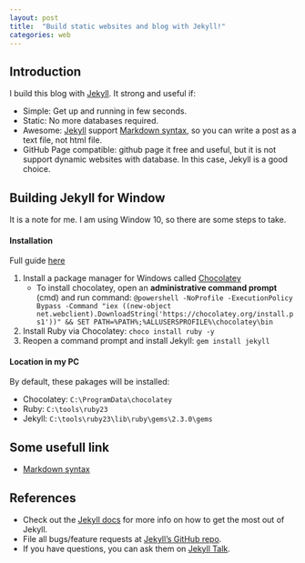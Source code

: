 ```yaml
---
layout: post
title:  "Build static websites and blog with Jekyll!"
categories: web
---
```


## Introduction

I build this blog with [Jekyll][jekyll]. It strong and useful if:

* Simple: Get up and running in few seconds.
* Static: No more databases required.
* Awesome: [Jekyll][jekyll] support [Markdown syntax][Markdown], so you can write a post as a text file, not html file.
* GitHub Page compatible: github page it free and useful, but it is not support dynamic websites with database. In this case, Jekyll is a good choice.

## Building Jekyll for Window
It is a note for me. I am using Window 10, so there are some steps to take.

#### Installation

Full guide [here](https://jekyllrb.com/docs/windows/#installation)

1. Install a package manager for Windows called [Chocolatey](https://chocolatey.org/install)
	* To install chocolatey, open an **administrative command prompt** (cmd) and run command:
``@powershell -NoProfile -ExecutionPolicy Bypass -Command "iex ((new-object net.webclient).DownloadString('https://chocolatey.org/install.ps1'))" && SET PATH=%PATH%;%ALLUSERSPROFILE%\chocolatey\bin``
2. Install Ruby via Chocolatey: `choco install ruby -y`
3. Reopen a command prompt and install Jekyll: `gem install jekyll`

#### Location in my PC

By default, these pakages will be installed:

* Chocolatey: `C:\ProgramData\chocolatey`
* Ruby: `C:\tools\ruby23`
* Jekyll: `C:\tools\ruby23\lib\ruby\gems\2.3.0\gems`

## Some usefull link

* [Markdown syntax][Markdown]

## References

* Check out the [Jekyll docs][jekyll-docs] for more info on how to get the most out of Jekyll. 
* File all bugs/feature requests at [Jekyll’s GitHub repo][jekyll-gh]. 
* If you have questions, you can ask them on [Jekyll Talk][jekyll-talk].

[jekyll-docs]: http://jekyllrb.com/docs/home
[jekyll-gh]:   https://github.com/jekyll/jekyll
[jekyll-talk]: https://talk.jekyllrb.com/
[jekyll]: https://jekyllrb.com/
[Markdown]: https://daringfireball.net/projects/markdown/